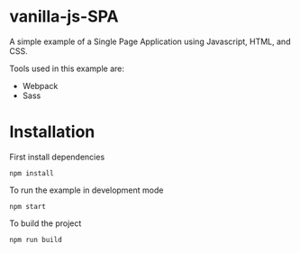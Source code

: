 # vanilla-js-SPA

A simple example of a Single Page Application using Javascript, HTML, and CSS.


Tools used in this example are:
* Webpack
* Sass

# Installation
First install dependencies
```shell
npm install
```

To run the example in development mode
```shell
npm start
```

To build the project
```shell
npm run build
```
